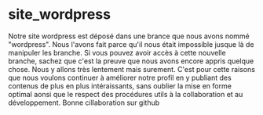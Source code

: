 # site_wordpress

Notre site wordpress est déposé dans une brance que nous avons nommé "wordpress". Nous l'avons fait parce qu'il nous était impossible jusque là de manipuler les branche. Si vous pouvez avoir accès à cette nouvelle branche, sachez que c'est la preuve que nous avons encore appris quelque chose. 
Nous y allons très lentement mais surement. C'est pour cette raisons que nous voulons continuer à améliorer notre profil en y publiant des contenus de plus en plus intéraissants, sans oublier la mise en forme optimal aonsi que le respect des procédures utils à la collaboration et au développement.
Bonne cillaboration sur github

